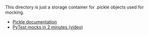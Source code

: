 This directory is just a storage container for .pickle objects used for mocking.

* [Pickle documentation](https://docs.python.org/3/library/pickle.html)
* [PyTest mocks in 2 minutes (video)](https://www.youtube.com/watch?v=ClAdw7ZJf5E&list=PLJsmaNFr5mNqSeuNepT3IaMrgzRMm9lQR&index=5)


